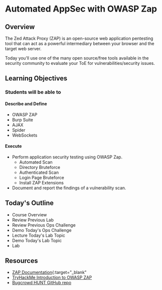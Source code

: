 # Automated AppSec with OWASP Zap

## Overview

The Zed Attack Proxy (ZAP) is an open-source web application pentesting tool that can act as a powerful intermediary between your browser and the target web server.

Today you'll use one of the many open source/free tools available in the security community to evaluate your ToE for vulnerabilities/security issues.

## Learning Objectives

### Students will be able to

#### Describe and Define

- OWASP ZAP
- Burp Suite
- AJAX
- Spider
- WebSockets

#### Execute

- Perform application security testing using OWASP Zap.
  - Automated Scan
  - Directory Bruteforce
  - Authenticated Scan
  - Login Page Bruteforce
  - Install ZAP Extensions
- Document and report the findings of a vulnerability scan.

## Today's Outline

- Course Overview
- Review Previous Lab
- Review Previous Ops Challenge
- Demo Today's Ops Challenge
- Lecture Today's Lab Topic
- Demo Today's Lab Topic
- Lab

## Resources

- [ZAP Documentation](https://www.zaproxy.org/docs/){:target="_blank"
- [TryHackMe Introduction to OWASP ZAP](https://tryhackme.com/room/learnowaspzap)
- [Bugcrowd HUNT GitHub repo](https://github.com/bugcrowd/HUNT)
